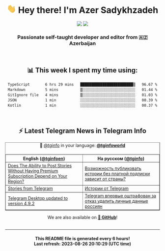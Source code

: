 <div align="center">
	<div>
		<h1>
      <img src="./assets/hi.gif" width="30px"> Hey there! I'm Azer Sadykhzadeh
    </h1>
    <img height="18" src="https://komarev.com/ghpvc/?username=sadykhzadeh&label=Views&color=2081c1&style=flat-square" />
		<a href="https://wakatime.com/Azer"> <img height="18" src="https://wakatime.com/badge/user/f80ae27a-c328-426f-a381-bc84136e2dd6.svg" /> </a>
    <h3>
      Passionate self-taught developer and editor from 🇦🇿 Azerbaijan
    </h3>
  </div>
  <br>

<h2>📊 This week I spent my time using:</h2>

<!--START_SECTION:waka-->

```txt
TypeScript       6 hrs 29 mins   ████████████████████████▒   96.67 %
Markdown         5 mins          ▒░░░░░░░░░░░░░░░░░░░░░░░░   01.44 %
GitIgnore file   4 mins          ▒░░░░░░░░░░░░░░░░░░░░░░░░   01.03 %
JSON             1 min           ░░░░░░░░░░░░░░░░░░░░░░░░░   00.39 %
Kotlin           1 min           ░░░░░░░░░░░░░░░░░░░░░░░░░   00.37 %
```

<!--END_SECTION:waka-->

<br>

<h2>⚡️ Latest Telegram News in Telegram Info</h2>
  <table border>
		<tr>
			<th width="50%">English (<a href="https://t.me/tginfoen">@tginfoen</a>)</th>
			<th>На русском (<a href="https://t.me/tginfo">@tginfo</a>)</th>
		</tr>
		<caption>🚩 <a href="https://t.me/tginfo">@tginfo</a> in your language: <a href="https://t.me/tginfoworld"><b>@tginfoworld</b></a><caption/>
  <tr><td><a href="https://t.me/tginfoen/1716">Does The Ability to Post Stories Without Having Premium Subscription Depend on Your Region?</a></td>
    <td><a href="https://t.me/tginfo/3754">Возможность публиковать истории без платной подписки зависит от страны?</a></td></tr><tr><td><a href="https://t.me/tginfoen/1715">Stories from Telegram</a></td>
    <td><a href="https://t.me/tginfo/3753">Истории от Telegram</a></td></tr><tr><td><a href="https://t.me/tginfoen/1714">Telegram Desktop updated to version 4.9.2</a></td>
    <td><a href="https://t.me/tginfo/3752">Telegram впервые оштрафован за отказ удалить личные данные россиян</a></td></tr>
</table>
We are also available on <a href="https://github.com/tginfo"><b>🐙 GitHub</b></a>!
</div>

<br>
<hr>
<h4 align="center">This README file is generated <b>every 6 hours</b>!</br>Last refresh: <b>2023-08-26 20:10:29 (UTC time)</b></h4>
